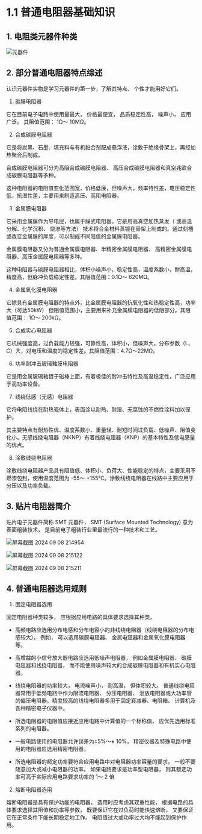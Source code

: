 # 1.1 普通电阻器基础知识

## 1. 电阻类元器件种类

![元器件](https://img.picgo.net/2024/09/08/eacc696351d361e85c55fef977accf7617e42c056946c1e0.png)

## 2. 部分普通电阻器特点综述

认识元器件实物是学习元器件的第一步，了解其特点、 个性才能用好它们。

1. 碳膜电阻器

它在目前电子电路中使用量最大， 价格最便宜， 品质稳定性高， 噪声小， 应用广泛。 其阻值范围： 1Ω～ 10MΩ。

2. 合成碳膜电阻器

它是将炭黑、石墨、填充料与有机黏合剂配成悬浮液，涂敷于绝缘骨架上，再经加热聚合后制成。

合成碳膜电阻器可分为高阻合成碳膜电阻器、 高压合成碳膜电阻器和真空兆欧合成碳膜电阻器等多种。

这种电阻器的电阻值变化范围宽，价格低廉，但噪声大，频率特性差，电压稳定性低，抗湿性差，主要用来制造高压、高阻电阻器。

3. 金属膜电阻器

它采用金属膜作为导电层，也属于膜式电阻器。它是用高真空加热蒸发（ 或高温分解、化学沉积、 烧渗等方法） 技术将合金材料蒸镀在骨架上制成的。通过刻槽或改变金属膜的厚度，可以制成不同阻值的金属膜电阻器。

金属膜电阻器又分为普通金属膜电阻器、半精密金属膜电阻器、 高精密金属膜电阻器、高压金属膜电阻器等多种。

这种电阻器与碳膜电阻器相比，体积小噪声小，稳定性高，温度系数小，耐高温，精度高，但脉冲负载稳定性差。其阻值范围：0.1Ω～ 620MΩ。

4. 金属氧化膜电阻器

它除具有金属膜电阻器的特点外，比金属膜电阻器的抗氧化性和热稳定性高，功率大（可达50kW） 但阻值范围小，主要用来补充金属膜电阻器的低阻部分。其阻值范围： 1Ω～ 200kΩ。

5. 合成实心电阻器

它机械强度高，过负载能力较强，可靠性高，体积小，但噪声大，分布参数（L、 C）大，对电压和温度的稳定性差。其阻值范围：4.7Ω～22MΩ。

6. 功率耐冲击玻璃釉膜电阻器

它是用金属玻璃釉镀于磁棒上面，有着极佳的耐冲击特性及高温稳定性，广泛应用于高功率设备。

7. 线绕低感（无感）电阻器

它将电阻线绕在耐热瓷体上，表面涂以耐热、耐湿、无腐蚀的不燃性涂料加以保护。

其主要特点有耐热性优、温度系数小、重量轻、耐短时间过负载、低噪声、阻值变化小。无感线绕电阻器（NKNP）有着线绕电阻器（KNP）的基本特性及低电感量的优点。

8. 涂敷线绕电阻器

涂敷线绕电阻器产品具有阻值低、体积小、负荷大、性能稳定的特点，主要采用不燃漆包封，使用温度范围为 -55～ +155℃。涂敷线绕电阻器在线路中主要应用于分压以及功率负载。

## 3. 贴片电阻器简介

贴片电子元器件简称 SMT 元器件， SMT (Surface Mounted Technology) 意为表面组装技术， 是目前电子组装行业里最流行的一种技术和工艺。

![屏幕截图 2024 09 08 214954](https://img.picgo.net/2024/09/08/-2024-09-08-2149542aa76e69bf73ef42.png)

![屏幕截图 2024 09 08 215122](https://img.picgo.net/2024/09/08/-2024-09-08-215122ca16b2355d135948.png)

![屏幕截图 2024 09 08 215211](https://img.picgo.net/2024/09/08/-2024-09-08-2152110fc971a7fb5ce1ba.png)

## 4. 普通电阻器选用规则

1. 固定电阻器选用

固定电阻器种类较多， 应根据应用电路的具体要求选择其种类。

- 高频电路应选用分布电感和分布电容小的非线绕电阻器（线绕电阻器的分布电感较大）。 例如， 可以选用碳膜电阻器、 金属电阻器和金属氧化膜电阻器等。

- 高增益的小信号放大器电路应选用低噪声电阻器， 例如金属膜电阻器、 碳膜电阻器和线绕电阻器， 而不能使用噪声较大的合成碳膜电阻器和有机实心电阻器。

- 线绕电阻器的功率较大， 电流噪声小， 耐高温， 但体积较大。 普通线绕电阻器常用于低频电路中作为限流电阻器、 分压电阻器、 泄放电阻器或大功率管的偏压电阻器。精度较高的线绕电阻器多用于固定衰减器、电阻箱、 计算机及各种精密电子仪器中。

- 所选电阻器的电阻值应接近应用电路中计算值的一个标称值， 应优先选用标准系列的电阻器。

- 一般电路使用的电阻器允许误差为±5%～± 10%， 精密仪器及特殊电路中使用的电阻器应选用精密电阻器。

- 所选电阻器的额定功率要符合应用电路中对电阻器功率容量的要求。 一般不要随意加大或减小电阻器的功率。 如果电路要求是功率型电阻器， 则其额定功率可高于实际应用电路要求功率的 1～ 2 倍
2. 熔断电阻器选用

熔断电阻器是具有保护功能的电阻器。 选用时应考虑其双重性能， 根据电路的具体要求选择其阻值和功率等参数， 既要保证它在过负荷时能快速熔断， 又要保证它在正常条件下能长期稳定地工作。 电阻值过大或功率过大均不能起到保护作用。
